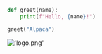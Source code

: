 ```python
def greet(name):
    print(f"Hello, {name}!")

greet("Alpaca")
```
!['logo.png']("/logo.png")
